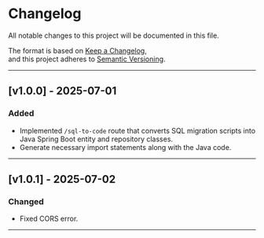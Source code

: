 # Changelog

All notable changes to this project will be documented in this file.

The format is based on [Keep a Changelog](https://keepachangelog.com/en/1.0.0/),  
and this project adheres to [Semantic Versioning](https://semver.org/spec/v2.0.0.html).

---

## [v1.0.0] - 2025-07-01
### Added
- Implemented `/sql-to-code` route that converts SQL migration scripts into Java Spring Boot entity and repository classes.
- Generate necessary import statements along with the Java code.

---

## [v1.0.1] - 2025-07-02
### Changed
- Fixed CORS error.

---